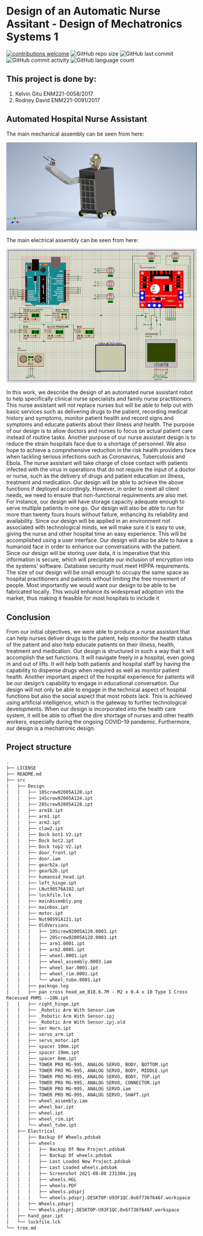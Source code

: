 # Design of an Automatic Nurse Assitant - Design of Mechatronics Systems 1

[![contributions welcome](https://img.shields.io/badge/contributions-welcome-brightgreen.svg?style=flat)](https://github.com/KelvinGitu/Design-of-an-Automatic-Nurse-Assitant/issues)
![GitHub repo size](https://img.shields.io/github/repo-size/KelvinGitu/Design-of-an-Automatic-Nurse-Assitant.svg?color=purple&style=flat)
![GitHub last commit](https://img.shields.io/github/last-commit/KelvinGitu/Design-of-an-Automatic-Nurse-Assitant.svg?style=flat)
![GitHub commit activity](https://img.shields.io/github/commit-activity/w/KelvinGitu/Design-of-an-Automatic-Nurse-Assitant.svg?style=flat)
![GitHub language count](https://img.shields.io/github/languages/count/KelvinGitu/Design-of-an-Automatic-Nurse-Assitant.svg?style=flat)

## This project is done by:

1. Kelvin Gitu ENM221-0058/2017
2. Rodney David ENM221-0091/2017

## Automated Hospital Nurse Assistant

The main mechanical assembly can be seen from here:

![Main Assembly](src/Design/mainAssembly.png)

The main electrical assembly can be seen from here:

![Electrical Assembly](src/Electrical/wheels/Screenshot20210808231304.jpg)

In this work, we describe the design of an automated nurse assistant robot to help specifically clinical nurse specialists and family nurse practitioners. This nurse assistant will not replace nurses but will be able to help out with basic services such as delivering drugs to the patient, recording medical history and symptoms, monitor patient health and record signs and symptoms and educate patients about their illness and health. The purpose of our design is to allow doctors and nurses to focus on actual patient care instead of routine tasks. Another purpose of our nurse assistant design is to reduce the strain hospitals face due to a shortage of personnel. We also hope to achieve a comprehensive reduction in the risk health providers face when tackling serious infections such as Coronavirus, Tuberculosis and Ebola. The nurse assistant will take charge of close contact with patients infected with the virus in operations that do not require the input of a doctor or nurse, such as the delivery of drugs and patient education on illness, treatment and medication.
Our design will be able to achieve the above functions if deployed accordingly. However, in order to meet all client needs, we need to ensure that non-functional requirements are also met. For instance, our design will have storage capacity adequate enough to serve multiple patients in one go. Our design will also be able to run for more than twenty fours hours without failure, enhancing its reliability and availability. Since our design will be applied in an environment not associated with technological minds, we will make sure it is easy to use, giving the nurse and other hospital time an easy experience. This will be accomplished using a user interface. Our design will also be able to have a humanoid face in order to enhance our conversations with the patient. Since our design will be storing user data, it is imperative that this information is secure, which will precipitate our inclusion of encryption into the systems’ software. Database security must meet HIPPA requirements. The size of our design will be small enough to occupy the same space as hospital practitioners and patients without limiting the free movement of people. Most importantly we would want our design to be able to be fabricated locally. This would enhance its widespread adoption into the market, thus making it feasible for most hospitals to include it

## Conclusion

From our initial objectives, we were able to produce a nurse assistant that can help nurses deliver drugs to the patient, help monitor the health status of the patient and also help educate patients on their illness, health, treatment and medication. Our design is structured in such a way that it will accomplish the set functions. It will navigate freely in a hospital, even going in and out of lifts. It will help both patients and hospital staff by having the capability to dispense drugs when required as well as monitor patient health. Another important aspect of the hospital experience for patients will be our design’s capability to engage in educational conversation. Our design will not only be able to engage in the technical aspect of hospital functions but also the social aspect that most robots lack. This is achieved using artificial intelligence, which is the gateway to further technological developments. When our design is incorporated into the health care system, it will be able to offset the dire shortage of nurses and other health workers, especially during the ongoing COVID-19 pandemic. Furthermore, our design is a mechatronic design.

## Project structure

```
.
├── LICENSE
├── README.md
├── src
│   ├── Design
│   │   ├── 10Screw92005A120.ipt
│   │   ├── 14Screw92005A124.ipt
│   │   ├── 20Screw92005A128.ipt
│   │   ├── arm1b.ipt
│   │   ├── arm1.ipt
│   │   ├── arm2.ipt
│   │   ├── claw2.ipt
│   │   ├── Dock bot1 V2.ipt
│   │   ├── Dock bot2.ipt
│   │   ├── Dock top2 V2.ipt
│   │   ├── door_front.ipt
│   │   ├── door.iam
│   │   ├── gearb2a.ipt
│   │   ├── gearb2b.ipt
│   │   ├── humanoid_head.ipt
│   │   ├── left_hinge.ipt
│   │   ├── LNut90576A102.ipt
│   │   ├── lockfile.lck
│   │   ├── mainAssembly.png
│   │   ├── mainbox.ipt
│   │   ├── motor.ipt
│   │   ├── Nut90591A121.ipt
│   │   ├── OldVersions
│   │   │   ├── 10Screw92005A120.0003.ipt
│   │   │   ├── 20Screw92005A128.0003.ipt
│   │   │   ├── arm1.0001.ipt
│   │   │   ├── arm2.0005.ipt
│   │   │   ├── wheel.0001.ipt
│   │   │   ├── wheel_assembly.0003.iam
│   │   │   ├── wheel_bar.0001.ipt
│   │   │   ├── wheel_rim.0001.ipt
│   │   │   └── wheel_tube.0001.ipt
│   │   ├── packngo.log
│   │   ├── pan cross head_am_B18.6.7M - M2 x 0.4 x 10 Type I Cross Recessed PHMS --10N.ipt
│   │   ├── right_hinge.ipt
│   │   ├── _Robotic Arm With Sensor.iam
│   │   ├── _Robotic Arm With Sensor.ipj
│   │   ├── _Robotic Arm With Sensor.ipj.old
│   │   ├── ser Horn.ipt
│   │   ├── servo_arm.ipt
│   │   ├── servo_motor.ipt
│   │   ├── spacer 10mm.ipt
│   │   ├── spacer 19mm.ipt
│   │   ├── spacer 6mm.ipt
│   │   ├── TOWER PRO MG-995, ANALOG SERVO, BODY, BOTTOM.ipt
│   │   ├── TOWER PRO MG-995, ANALOG SERVO, BODY, MIDDLE.ipt
│   │   ├── TOWER PRO MG-995, ANALOG SERVO, BODY, TOP.ipt
│   │   ├── TOWER PRO MG-995, ANALOG SERVO, CONNECTOR.ipt
│   │   ├── TOWER PRO MG-995, ANALOG SERVO.iam
│   │   ├── TOWER PRO MG-995, ANALOG SERVO, SHAFT.ipt
│   │   ├── wheel_assembly.iam
│   │   ├── wheel_bar.ipt
│   │   ├── wheel.ipt
│   │   ├── wheel_rim.ipt
│   │   └── wheel_tube.ipt
│   ├── Electrical
│   │   ├── Backup Of Wheels.pdsbak
│   │   ├── wheels
│   │   │   ├── Backup Of New Project.pdsbak
│   │   │   ├── Backup Of wheels.pdsbak
│   │   │   ├── Last Loaded New Project.pdsbak
│   │   │   ├── Last Loaded wheels.pdsbak
│   │   │   ├── Screenshot 2021-08-08 231304.jpg
│   │   │   ├── wheels.HGL
│   │   │   ├── wheels.PDF
│   │   │   ├── wheels.pdsprj
│   │   │   └── wheels.pdsprj.DESKTOP-U93F1QC.0x6f736f646f.workspace
│   │   ├── Wheels.pdsprj
│   │   └── Wheels.pdsprj.DESKTOP-U93F1QC.0x6f736f646f.workspace
│   ├── hand_gear.ipt
│   └── lockfile.lck
└── tree.md
```
